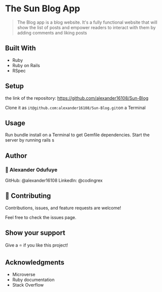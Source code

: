# The Sun Blog App

> The Blog app is a blog website. It's a fully functional website that will show the list of posts and empower readers to interact with them by adding comments and liking posts

 ## Built With
 - Ruby
 - Ruby on Rails
 - RSpec

## Setup
the link of the repository: https://github.com/alexander16108/Sun-Blog

Clone it as `it@github.com:alexander16108/Sun-Blog.git`on a Terminal

## Usage
Run bundle install on a Terminal to get Gemfile dependencies.
Start the server by running rails s

## Author
### 👤 Alexander Odufuye

GitHub: @alexander16108
LinkedIn: @codingrex

## 🤝 Contributing
Contributions, issues, and feature requests are welcome!

Feel free to check the issues page.

## Show your support
Give a ⭐️ if you like this project!

## Acknowledgments

- Microverse
- Ruby documentation
- Stack Overflow
